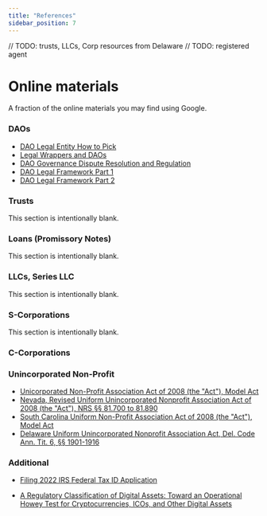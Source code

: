 ```yaml
---
title: "References"
sidebar_position: 7
---
```


// TODO: trusts, LLCs, Corp resources from Delaware
// TODO: registered agent

# Online materials

A fraction of the online materials you may find using Google.

### DAOs

-   [DAO Legal Entity How to Pick](https://a16zcrypto.com/dao-legal-entity-how-to-pick/)
-   [Legal Wrappers and DAOs](./Resources/papers/legal-wrappers-and-daos.pdf)
-   [DAO Governance Dispute Resolution and Regulation](./Resources/papers/dao-governance-dispute-resolution.pdf)
-   [DAO Legal Framework Part 1](./Resources/papers/dao-legal-framework-part-1.pdf)
-   [DAO Legal Framework Part 2](./Resources/papers/dao-legal-framework-part-2.pdf)

### Trusts

This section is intentionally blank.

### Loans (Promissory Notes)

This section is intentionally blank.

### LLCs, Series LLC

This section is intentionally blank.

### S-Corporations

This section is intentionally blank.

### C-Corporations

### Unincorporated Non-Profit

-   [Unicorporated Non-Profit Association Act of 2008 (the "Act"), Model Act](https://www.uniformlaws.org/viewdocument/final-act-149?CommunityKey=40227d3a-8b5d-47c2-8cd0-b0ec12da97f9&tab=librarydocuments)
-   [Nevada, Revised Uniform Unincorporated Nonprofit Association Act of 2008 (the "Act"), NRS §§ 81.700 to 81.890](https://www.leg.state.nv.us/nrs/nrs-081.html)
-   [South Carolina Uniform Non-Profit Association Act of 2008 (the "Act"), Model Act](https://trackbill.com/bill/south-carolina-house-general-bill-3893-uniform-unincorporated-nonprofit-association/2033570/)
-   [Delaware Uniform Unincorporated Nonprofit Association Act, Del. Code Ann. Tit. 6, §§ 1901-1916](https://delcode.delaware.gov/title6/c019/index.html)

### Additional

-   [Filing 2022 IRS Federal Tax ID Application](https://irs-tax-id-ein-gov.com/irs-2021/?utm_medium=cpc&utm_campaign=15581835982&utm_term=irs%20gov%20ein&gclid=CjwKCAjwoMSWBhAdEiwAVJ2ndtIXBtsjFLcHrwQMhU8Idz5DQlbYNQI_aMRLSvuYpeOr1PIMRb5XoRoC9bUQAvD_BwE)

-   [A Regulatory Classification of Digital Assets: Toward an Operational Howey Test for Cryptocurrencies, ICOs, and Other Digital Assets](https://papers.ssrn.com/sol3/papers.cfm?abstract_id=3265295)
